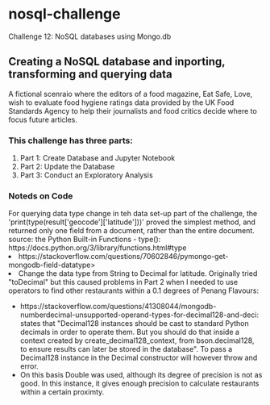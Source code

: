 # nosql-challenge
Challenge 12: NoSQL databases using Mongo.db
<h2><b>Creating a NoSQL database and inporting, transforming and querying data</b></h3>
<p>A fictional scenraio where the editors of a food magazine, Eat Safe, Love, wish to evaluate food hygiene ratings data provided by the UK Food Standards Agency to help their journalists and food critics decide where to focus future articles.</p>
<h3><b>This challenge has three parts:</b></h3><ol>
  <li>Part 1: Create Database and Jupyter Notebook</li>
  <li>Part 2: Update the Database</li>
  <li>Part 3: Conduct an Exploratory Analysis</li></ol>

<h3><b>Noteds on Code</b></h3>
  For querying data type change in teh data set-up part of the challenge, the 'print(type(result['geocode']['latitude']))' proved the simplest method, and returned only one field from a document, rather than the entire document. source: the Python Built-in Functions - type(): https://docs.python.org/3/library/functions.html#type<li>https://stackoverflow.com/questions/70602846/pymongo-get-mongodb-field-datatype></li>
<li>Change the data type from String to Decimal for latitude. Originally tried "toDecimal" but this caused problems in Part 2 when I needed to use operators to find other restaurants within a 0.1 degrees of Penang Flavours:</li><ul><li> https://stackoverflow.com/questions/41308044/mongodb-numberdecimal-unsupported-operand-types-for-decimal128-and-deci: states that "Decimal128 instances should be cast to standard Python decimals in order to operate them. But you should do that inside a context created by create_decimal128_context, from bson.decimal128, to ensure results can later be stored in the database". To pass a Decimal128 instance in the Decimal constructor will however throw and error.</li><li>On this basis Double was used, although its degree of precision is not as good. In this instance, it gives enough precision to calculate restaurants within a certain proximty.
